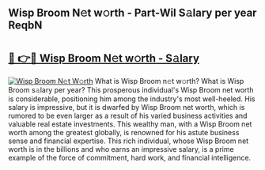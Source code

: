 ## Wisp Broom N𝚎t w𝚘rth - Part-WiI S𝚊lary per year ReqbN

# <h2><a href="http://gc0kqyf.nevu.top/?p=Wisp+Broom">🔗 👉🔴 Wisp Broom N𝚎t w𝚘rth - S𝚊lary</a></h2>

[![Wisp Broom N𝚎t W𝚘rth](https://i.imgur.com/Oavwk0R.jpeg)](http://gc0kqyf.nevu.top/?p=Wisp+Broom)
What is Wisp Broom n𝚎t w𝚘rth? What is Wisp Broom s𝚊lary per year?
This prosperous individual's Wisp Broom net worth is considerable, positioning him among the industry's most well-heeled. His salary is impressive, but it is dwarfed by Wisp Broom net worth, which is rumored to be even larger as a result of his varied business activities and valuable real estate investments. This wealthy man, with a Wisp Broom net worth among the greatest globally, is renowned for his astute business sense and financial expertise. This rich individual, whose Wisp Broom net worth is in the billions and who earns an impressive salary, is a prime example of the force of commitment, hard work, and financial intelligence.
